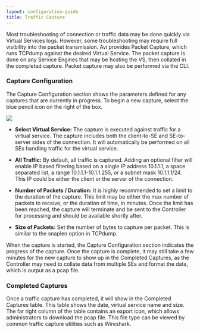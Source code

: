 ```yaml
---
layout: configuration-guide
title: Traffic Capture 
---
```


Most troubleshooting of connection or traffic data may be done quickly via Virtual Services logs. However, some troubleshooting may require full visibility into the packet transmission. Avi provides Packet Capture, which runs TCPdump against the desired Virtual Service. The packet capture is done on any Service Engines that may be hosting the VS, then collated in the completed capture. Packet capture may also be performed via the CLI.

### Capture Configuration

The Capture Configuration section shows the parameters defined for any captures that are currently in progress. To begin a new capture, select the blue pencil icon on the right of the box.

![][1]

*   **Select Virtual Service:** The capture is executed against traffic for a virtual service. The capture includes both the client-to-SE and SE-to-server sides of the connection. It will automatically be performed on all SEs handling traffic for the virtual service.

*   **All Traffic:** By default, all traffic is captured. Adding an optional filter will enable IP based filtering based on a single IP address 10.1.1.1, a space separated list, a range 10.1.1.1-10.1.1.255, or a subnet mask 10.1.1.1/24. This IP could be either the client or the server of the connection.

*   **Number of Packets / Duration:** It is highly recommended to set a limit to the duration of the capture. This limit may be either the max number of packets to receive, or the duration of time, in minutes. Once the limit has been reached, the capture will terminate and be sent to the Controller for processing and should be available shortly after.

*   **Size of Packets:** Set the number of bytes to capture per packet. This is similar to the snaplen option in TCPdump.

When the capture is started, the Capture Configuration section indicates the progress of the capture. Once the capture is complete, it may still take a few minutes for the new capture to show up in the Completed Captures, as the Controller may need to collate data from multiple SEs and format the data, which is output as a pcap file.

### Completed Captures

Once a traffic capture has completed, it will show in the Completed Captures table. This table shows the date, virtual service name and size. The far right column of the table contains an export icon, which allows administrators to download the pcap file. This file type can be viewed by common traffic capture utilities such as Wireshark.

 [1]: img/ops_traffic_capture.jpg